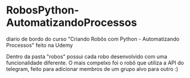 # RobosPython-AutomatizandoProcessos
diario de bordo do curso "Criando Robôs com Python - Automatizando Processos" feito na Udemy

Dentro da pasta "robos" possui cada robo desenvolvido com uma funcionalidade diferente.
O mais compelxo foi o robô que utiliza a API do telegram, feito para adicionar membros de um grupo alvo para outro
:)
